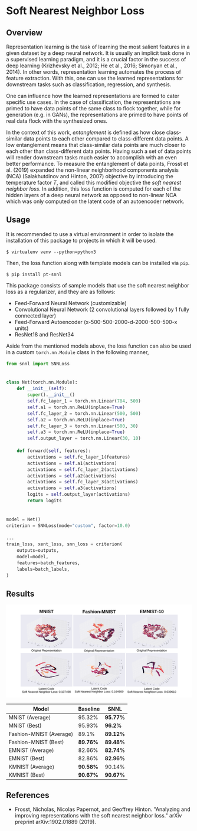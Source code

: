 # Soft Nearest Neighbor Loss

## Overview

Representation learning is the task of learning the most salient features in a
given dataset by a deep neural network. It is usually an implicit task done in a supervised learning
paradigm, and it is a crucial factor in the success of deep learning (Krizhevsky et al., 2012; He et al., 2016; Simonyan et al., 2014). In other words, representation learning automates the process of feature extraction. With this, one can use the learned representations for downstream tasks such as classification, regression, and synthesis.

One can influence how the learned representations are formed to cater specific
use cases. In the case of classification, the representations are primed to
have data points of the same class to flock together, while for generation
(e.g. in GANs), the representations are primed to have points of real data
flock with the synthesized ones.

In the context of this work, _entanglement_ is defined as how close class-similar data points to each other compared to class-different data points. A low entanglement means that class-similar data points are much closer to each other than class-different data points. Having such a set of data points will render downstream tasks much easier to accomplish with an even better performance. To measure the entanglement of data points, Frosst et al. (2019) expanded the non-linear neighborhood components analysis (NCA) (Salakhutdinov and Hinton, 2007) objective by introducing the temperature factor _T_, and called this modified objective the _soft nearest neighbor loss_. In addition, this loss function is computed for each of the hidden layers of a deep neural network as opposed to non-linear NCA which was only computed on the latent code of an autoencoder network.

## Usage

It is recommended to use a virtual environment in order to isolate the
installation of this package to projects in which it will be used.

```shell script
$ virtualenv venv --python=python3
```

Then, the loss function along with template models can be installed via `pip`.

```shell script
$ pip install pt-snnl
```

This package consists of sample models that use the soft nearest neighbor loss
as a regularizer, and they are as follows:

- Feed-Forward Neural Network (customizable)
- Convolutional Neural Network (2 convolutional layers followed by 1 fully connected layer)
- Feed-Forward Autoencoder (x-500-500-2000-d-2000-500-500-x units)
- ResNet18 and ResNet34

Aside from the mentioned models above, the loss function can also be used in a
custom `torch.nn.Module` class in the following manner,

```python
from snnl import SNNLoss


class Net(torch.nn.Module):
    def __init__(self):
        super().__init__()
        self.fc_layer_1 = torch.nn.Linear(784, 500)
        self.a1 = torch.nn.ReLU(inplace=True)
        self.fc_layer_2 = torch.nn.Linear(500, 500)
        self.a2 = torch.nn.ReLU(inplace=True)
        self.fc_layer_3 = torch.nn.Linear(500, 30)
        self.a3 = torch.nn.ReLU(inplace=True)
        self.output_layer = torch.nn.Linear(30, 10)

    def forward(self, features):
        activations = self.fc_layer_1(features)
        activations = self.a1(activations)
        activations = self.fc_layer_2(activations)
        activations = self.a2(activations)
        activations = self.fc_layer_3(activations)
        activations = self.a3(activations)
        logits = self.output_layer(activations)
        return logits


model = Net()
criterion = SNNLoss(mode="custom", factor=10.0)

...
train_loss, xent_loss, snn_loss = criterion(
    outputs=outputs,
    model=model,
    features=batch_features,
    labels=batch_labels,
)
```

## Results

![](assets/embedding.png)

| Model                   | Baseline   | SNNL       |
| ----------------------- | ---------- | ---------- |
| MNIST (Average)         | 95.32%     | **95.77%** |
| MNIST (Best)            | 95.93%     | **96.2%**  |
| Fashion-MNIST (Average) | 89.1%      | **89.12%** |
| Fashion-MNIST (Best)    | **89.76%** | **89.48%** |
| EMNIST (Average)        | 82.66%     | **82.74%** |
| EMNIST (Best)           | 82.86%     | **82.96%** |
| KMNIST (Average)        | **90.58%** | 90.14%     |
| KMNIST (Best)           | **90.67%** | **90.67%** |

## References

- Frosst, Nicholas, Nicolas Papernot, and Geoffrey Hinton. "Analyzing and improving representations with the soft nearest neighbor loss." arXiv preprint arXiv:1902.01889 (2019).
